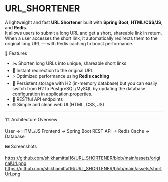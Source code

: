 # URL_SHORTENER

A lightweight and fast **URL Shortener** built with **Spring Boot**, **HTML/CSS/JS**, and **Redis**.  
It allows users to submit a long URL and get a short, shareable link in return.
When a user accesses the short link, it automatically redirects them to the original long URL — with Redis caching to boost performance.

🚀 Features

- ✂️ Shorten long URLs into unique, shareable short links  
- 🔁 Instant redirection to the original URL  
- ⚡ Optimized performance using **Redis caching**  
- 💾 Persistent storage with H2 (in-memory database) but you can easily switch from H2 to PostgreSQL/MySQL by updating the database configuration in application.properties.  
- 🧾 RESTful API endpoints  
- 🌐 Simple and clean web UI (HTML, CSS, JS)
---

🏗️ Architecture Overview

User → HTML/JS Frontend → Spring Boot REST API → Redis Cache → Database

 🖼️ Screenshots

https://github.com/shikhamittal16/URL_SHORTENER/blob/main/assets/originalUrl.png
https://github.com/shikhamittal16/URL_SHORTENER/blob/main/assets/shortUrl.png


